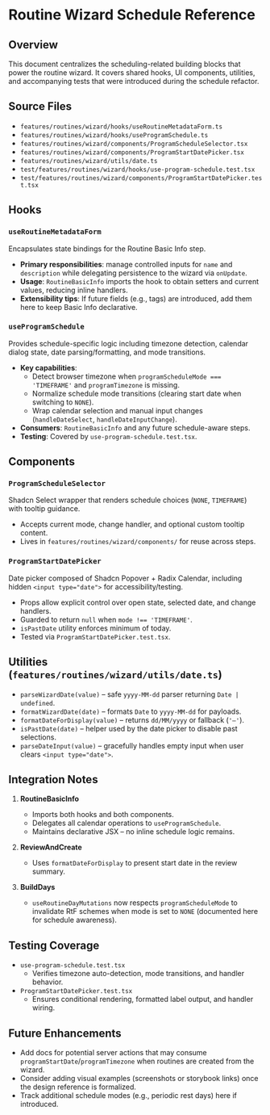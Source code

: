 # Routine Wizard Schedule Reference

## Overview

This document centralizes the scheduling-related building blocks that power the routine wizard. It covers shared hooks, UI components, utilities, and accompanying tests that were introduced during the schedule refactor.

## Source Files

- `features/routines/wizard/hooks/useRoutineMetadataForm.ts`
- `features/routines/wizard/hooks/useProgramSchedule.ts`
- `features/routines/wizard/components/ProgramScheduleSelector.tsx`
- `features/routines/wizard/components/ProgramStartDatePicker.tsx`
- `features/routines/wizard/utils/date.ts`
- `test/features/routines/wizard/hooks/use-program-schedule.test.tsx`
- `test/features/routines/wizard/components/ProgramStartDatePicker.test.tsx`

## Hooks

### `useRoutineMetadataForm`

Encapsulates state bindings for the Routine Basic Info step.
- **Primary responsibilities**: manage controlled inputs for `name` and `description` while delegating persistence to the wizard via `onUpdate`.
- **Usage**: `RoutineBasicInfo` imports the hook to obtain setters and current values, reducing inline handlers.
- **Extensibility tips**: If future fields (e.g., tags) are introduced, add them here to keep Basic Info declarative.

### `useProgramSchedule`

Provides schedule-specific logic including timezone detection, calendar dialog state, date parsing/formatting, and mode transitions.
- **Key capabilities**:
  - Detect browser timezone when `programScheduleMode === 'TIMEFRAME'` and `programTimezone` is missing.
  - Normalize schedule mode transitions (clearing start date when switching to `NONE`).
  - Wrap calendar selection and manual input changes (`handleDateSelect`, `handleDateInputChange`).
- **Consumers**: `RoutineBasicInfo` and any future schedule-aware steps.
- **Testing**: Covered by `use-program-schedule.test.tsx`.

## Components

### `ProgramScheduleSelector`

Shadcn Select wrapper that renders schedule choices (`NONE`, `TIMEFRAME`) with tooltip guidance.
- Accepts current mode, change handler, and optional custom tooltip content.
- Lives in `features/routines/wizard/components/` for reuse across steps.

### `ProgramStartDatePicker`

Date picker composed of Shadcn Popover + Radix Calendar, including hidden `<input type="date">` for accessibility/testing.
- Props allow explicit control over open state, selected date, and change handlers.
- Guarded to return `null` when `mode !== 'TIMEFRAME'`.
- `isPastDate` utility enforces minimum of today.
- Tested via `ProgramStartDatePicker.test.tsx`.

## Utilities (`features/routines/wizard/utils/date.ts`)

- `parseWizardDate(value)` – safe `yyyy-MM-dd` parser returning `Date | undefined`.
- `formatWizardDate(date)` – formats `Date` to `yyyy-MM-dd` for payloads.
- `formatDateForDisplay(value)` – returns `dd/MM/yyyy` or fallback (`'—'`).
- `isPastDate(date)` – helper used by the date picker to disable past selections.
- `parseDateInput(value)` – gracefully handles empty input when user clears `<input type="date">`.

## Integration Notes

1. **RoutineBasicInfo**
   - Imports both hooks and both components.
   - Delegates all calendar operations to `useProgramSchedule`.
   - Maintains declarative JSX – no inline schedule logic remains.

2. **ReviewAndCreate**
   - Uses `formatDateForDisplay` to present start date in the review summary.

3. **BuildDays**
   - `useRoutineDayMutations` now respects `programScheduleMode` to invalidate RtF schemes when mode is set to `NONE` (documented here for schedule awareness).

## Testing Coverage

- `use-program-schedule.test.tsx`
  - Verifies timezone auto-detection, mode transitions, and handler behavior.
- `ProgramStartDatePicker.test.tsx`
  - Ensures conditional rendering, formatted label output, and handler wiring.

## Future Enhancements

- Add docs for potential server actions that may consume `programStartDate`/`programTimezone` when routines are created from the wizard.
- Consider adding visual examples (screenshots or storybook links) once the design reference is formalized.
- Track additional schedule modes (e.g., periodic rest days) here if introduced.
